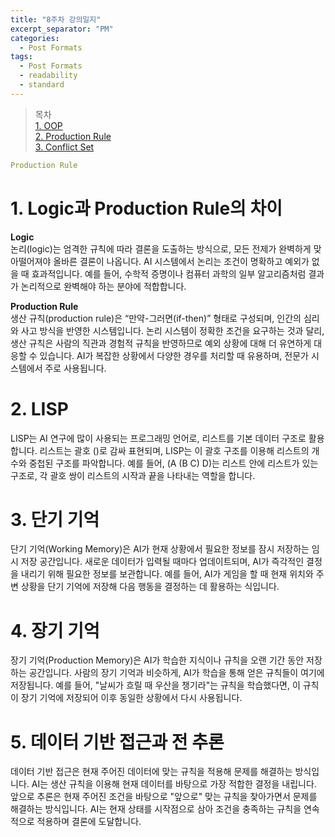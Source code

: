 ```yaml
---
title: "8주차 강의일지"
excerpt_separator: "PM"
categories:
  - Post Formats
tags:
  - Post Formats
  - readability
  - standard
---
```


> 목차  
> [1. OOP](#1-oop)  
> [2. Production Rule](#2-production-rule)  
> [3. Conflict Set](#3-conflice-set)  

```yaml
Production Rule
```
# 1. Logic과 Production Rule의 차이
**Logic**  
논리(logic)는 엄격한 규칙에 따라 결론을 도출하는 방식으로, 모든 전제가 완벽하게 맞아떨어져야 올바른 결론이 나옵니다. AI 시스템에서 논리는 조건이 명확하고 예외가 없을 때 효과적입니다. 예를 들어, 수학적 증명이나 컴퓨터 과학의 일부 알고리즘처럼 결과가 논리적으로 완벽해야 하는 분야에 적합합니다.
 
**Production Rule**  
생산 규칙(production rule)은 “만약-그러면(if-then)” 형태로 구성되며, 인간의 심리와 사고 방식을 반영한 시스템입니다. 논리 시스템이 정확한 조건을 요구하는 것과 달리, 생산 규칙은 사람의 직관과 경험적 규칙을 반영하므로 예외 상황에 대해 더 유연하게 대응할 수 있습니다. AI가 복잡한 상황에서 다양한 경우를 처리할 때 유용하며, 전문가 시스템에서 주로 사용됩니다.

# 2. LISP
LISP는 AI 연구에 많이 사용되는 프로그래밍 언어로, 리스트를 기본 데이터 구조로 활용합니다. 리스트는 괄호 ()로 감싸 표현되며, LISP는 이 괄호 구조를 이용해 리스트의 개수와 중첩된 구조를 파악합니다. 예를 들어, (A (B C) D)는 리스트 안에 리스트가 있는 구조로, 각 괄호 쌍이 리스트의 시작과 끝을 나타내는 역할을 합니다.

# 3. 단기 기억
단기 기억(Working Memory)은 AI가 현재 상황에서 필요한 정보를 잠시 저장하는 임시 저장 공간입니다. 새로운 데이터가 입력될 때마다 업데이트되며, AI가 즉각적인 결정을 내리기 위해 필요한 정보를 보관합니다. 예를 들어, AI가 게임을 할 때 현재 위치와 주변 상황을 단기 기억에 저장해 다음 행동을 결정하는 데 활용하는 식입니다.

# 4. 장기 기억
장기 기억(Production Memory)은 AI가 학습한 지식이나 규칙을 오랜 기간 동안 저장하는 공간입니다. 사람의 장기 기억과 비슷하게, AI가 학습을 통해 얻은 규칙들이 여기에 저장됩니다. 예를 들어, "날씨가 흐릴 때 우산을 챙기라"는 규칙을 학습했다면, 이 규칙이 장기 기억에 저장되어 이후 동일한 상황에서 다시 사용됩니다.

# 5. 데이터 기반 접근과 전 추론
데이터 기반 접근은 현재 주어진 데이터에 맞는 규칙을 적용해 문제를 해결하는 방식입니다. AI는 생산 규칙을 이용해 현재 데이터를 바탕으로 가장 적합한 결정을 내립니다. 앞으로 추론은 현재 주어진 조건을 바탕으로 "앞으로" 맞는 규칙을 찾아가면서 문제를 해결하는 방식입니다. AI는 현재 상태를 시작점으로 삼아 조건을 충족하는 규칙을 연속적으로 적용하며 결론에 도달합니다.
